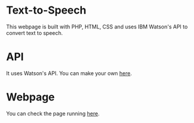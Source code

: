 # Text-to-Speech
This webpage is built with PHP, HTML, CSS and uses IBM Watson's API to convert text to speech.

# API
It uses Watson's API. You can make your own [here](https://www.ibm.com/watson/developercloud/text-to-speech.html).

# Webpage
You can check the page running [here](http://www.vinayak.16mb.com/texttospeech.php).
